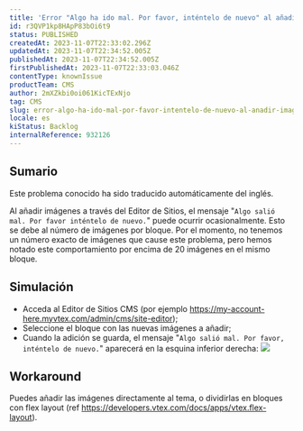 ```yaml
---
title: 'Error "Algo ha ido mal. Por favor, inténtelo de nuevo" al añadir imágenes a través del Editor de Sitios.'
id: r3QVP1kp8HApP83bOi6t9
status: PUBLISHED
createdAt: 2023-11-07T22:33:02.296Z
updatedAt: 2023-11-07T22:34:52.005Z
publishedAt: 2023-11-07T22:34:52.005Z
firstPublishedAt: 2023-11-07T22:33:03.046Z
contentType: knownIssue
productTeam: CMS
author: 2mXZkbi0oi061KicTExNjo
tag: CMS
slug: error-algo-ha-ido-mal-por-favor-intentelo-de-nuevo-al-anadir-imagenes-a-traves-del-editor-de-sitios
locale: es
kiStatus: Backlog
internalReference: 932126
---
```


## Sumario

<div class="alert alert-info">
  <p>Este problema conocido ha sido traducido automáticamente del inglés.</p>
</div>


Al añadir imágenes a través del Editor de Sitios, el mensaje "`Algo salió mal. Por favor inténtelo de nuevo.`" puede ocurrir ocasionalmente.
Esto se debe al número de imágenes por bloque. Por el momento, no tenemos un número exacto de imágenes que cause este problema, pero hemos notado este comportamiento por encima de 20 imágenes en el mismo bloque.


##

## Simulación



- Acceda al Editor de Sitios CMS (por ejemplo https://my-account-here.myvtex.com/admin/cms/site-editor);
- Seleccione el bloque con las nuevas imágenes a añadir;
- Cuando la adición se guarda, el mensaje "`Algo salió mal. Por favor, inténtelo de nuevo.`" aparecerá en la esquina inferior derecha:
 ![](https://vtexhelp.zendesk.com/attachments/token/97C4wewa6iz3f7bsmHtdnXu1H/?name=image.png)



## Workaround


Puedes añadir las imágenes directamente al tema, o dividirlas en bloques con flex layout (ref https://developers.vtex.com/docs/apps/vtex.flex-layout).




